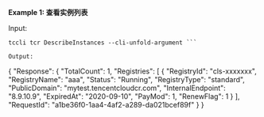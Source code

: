 **Example 1: 查看实例列表**



Input: 

```
tccli tcr DescribeInstances --cli-unfold-argument ```

Output: 
```
{
    "Response": {
        "TotalCount": 1,
        "Registries": [
            {
                "RegistryId": "cls-xxxxxxx",
                "RegistryName": "aaa",
                "Status": "Running",
                "RegistryType": "standard",
                "PublicDomain": "mytest.tencentcloudcr.com",
                "InternalEndpoint": "8.9.10.9",
                "ExpiredAt": "2020-09-10",
                "PayMod": 1,
                "RenewFlag": 1
            }
        ],
        "RequestId": "a1be36f0-1aa4-4af2-a289-da021bcef89f"
    }
}
```

